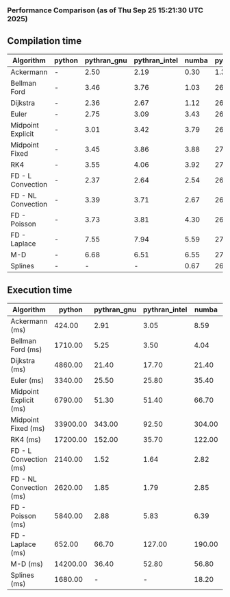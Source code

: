 ### Performance Comparison (as of Thu Sep 25 15:21:30 UTC 2025)
## Compilation time
Algorithm                 | python                    | pythran_gnu               | pythran_intel             | numba                     | pyccel_gnu_c              | pyccel_gnu_fortran        | pyccel_intel_c            | pyccel_intel_fortran     
------------------------- | ------------------------- | ------------------------- | ------------------------- | ------------------------- | ------------------------- | ------------------------- | ------------------------- | -------------------------
Ackermann                 | -                         | 2.50                      | 2.19                      | 0.30                      | 1.37                      | 1.38                      | 1.36                      | 1.45                     
Bellman Ford              | -                         | 3.46                      | 3.76                      | 1.03                      | 26.37                     | 1.53                      | 28.60                     | 1.60                     
Dijkstra                  | -                         | 2.36                      | 2.67                      | 1.12                      | 26.52                     | 1.64                      | 28.26                     | 1.71                     
Euler                     | -                         | 2.75                      | 3.09                      | 3.43                      | 26.39                     | 1.49                      | 28.11                     | 1.56                     
Midpoint Explicit         | -                         | 3.01                      | 3.42                      | 3.79                      | 26.78                     | 1.75                      | 28.51                     | 1.79                     
Midpoint Fixed            | -                         | 3.45                      | 3.86                      | 3.88                      | 27.27                     | 1.81                      | 29.08                     | 1.87                     
RK4                       | -                         | 3.55                      | 4.06                      | 3.92                      | 27.08                     | 2.17                      | 29.11                     | 2.21                     
FD - L Convection         | -                         | 2.37                      | 2.64                      | 2.54                      | 26.53                     | 1.45                      | 28.12                     | 1.54                     
FD - NL Convection        | -                         | 3.39                      | 3.71                      | 2.67                      | 26.69                     | 1.51                      | 28.43                     | 1.55                     
FD - Poisson              | -                         | 3.73                      | 3.81                      | 4.30                      | 26.62                     | 1.74                      | 28.31                     | 1.95                     
FD - Laplace              | -                         | 7.55                      | 7.94                      | 5.59                      | 27.10                     | 1.90                      | 28.92                     | 2.02                     
M-D                       | -                         | 6.68                      | 6.51                      | 6.55                      | 27.43                     | 2.61                      | 29.81                     | 2.63                     
Splines                   | -                         | -                         | -                         | 0.67                      | 26.89                     | 1.76                      | 28.71                     | 1.90                     

## Execution time
Algorithm                 | python                    | pythran_gnu               | pythran_intel             | numba                     | pyccel_gnu_c              | pyccel_gnu_fortran        | pyccel_intel_c            | pyccel_intel_fortran     
------------------------- | ------------------------- | ------------------------- | ------------------------- | ------------------------- | ------------------------- | ------------------------- | ------------------------- | -------------------------
Ackermann (ms)            | 424.00                    | 2.91                      | 3.05                      | 8.59                      | 1.27                      | 1.23                      | 3.70                      | 9.93                     
Bellman Ford (ms)         | 1710.00                   | 5.25                      | 3.50                      | 4.04                      | 4.66                      | 3.25                      | 5.23                      | 4.43                     
Dijkstra (ms)             | 4860.00                   | 21.40                     | 17.70                     | 21.40                     | 41.40                     | 19.30                     | 49.60                     | 22.90                    
Euler (ms)                | 3340.00                   | 25.50                     | 25.80                     | 35.40                     | 23.00                     | 10.90                     | 24.60                     | 18.00                    
Midpoint Explicit (ms)    | 6790.00                   | 51.30                     | 51.40                     | 66.70                     | 40.30                     | 19.30                     | 44.00                     | 16.30                    
Midpoint Fixed (ms)       | 33900.00                  | 343.00                    | 92.50                     | 304.00                    | 183.00                    | 73.10                     | 196.00                    | 51.40                    
RK4 (ms)                  | 17200.00                  | 152.00                    | 35.70                     | 122.00                    | 90.80                     | 32.90                     | 94.00                     | 27.80                    
FD - L Convection (ms)    | 2140.00                   | 1.52                      | 1.64                      | 2.82                      | 5.78                      | 1.69                      | 7.65                      | 1.31                     
FD - NL Convection (ms)   | 2620.00                   | 1.85                      | 1.79                      | 2.85                      | 5.10                      | 1.75                      | 9.87                      | 1.36                     
FD - Poisson (ms)         | 5840.00                   | 2.88                      | 5.83                      | 6.39                      | 10.20                     | 2.64                      | 18.80                     | 2.59                     
FD - Laplace (ms)         | 652.00                    | 66.70                     | 127.00                    | 190.00                    | 205.00                    | 61.40                     | 356.00                    | 59.60                    
M-D (ms)                  | 14200.00                  | 36.40                     | 52.80                     | 56.80                     | 106.00                    | 62.10                     | 92.50                     | 89.40                    
Splines (ms)              | 1680.00                   | -                         | -                         | 18.20                     | 14.20                     | 17.60                     | 15.20                     | 27.40                    
